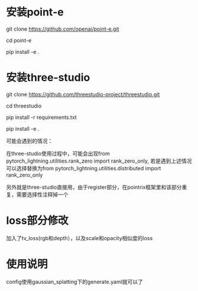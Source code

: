 # 安装point-e

git clone https://github.com/openai/point-e.git

cd point-e

pip  install -e .

# 安装three-studio

git clone https://github.com/threestudio-project/threestudio.git

cd threestudio

pip install -r requirements.txt

pip install -e .

可能会遇到的情况：

在three-studio使用过程中，可能会出现from pytorch_lightning.utilities.rank_zero import rank_zero_only,   若是遇到上述情况可以选择替换为from pytorch_lightning.utilities.distributed import rank_zero_only

另外就是three-studio直接用，由于register部分，在pointrix框架里和该部分重复，需要选择性注释掉一个

# loss部分修改

加入了tv_loss(rgb和depth），以及scale和opacity相似度的loss

# 使用说明

config使用gaussian_splatting下的generate.yaml就可以了